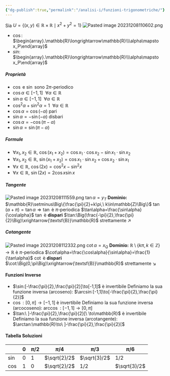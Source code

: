 ```yaml
---
{"dg-publish":true,"permalink":"/analisi-i/funzioni-trigonometriche/"}
---
```


Sia $U=\Big\{(x,y)\in\mathbb{R}\times\mathbb{R}\mid x^2+y^2=1\Big\}$
![Pasted image 20231208110602.png](/img/user/Pasted%20image%2020231208110602.png)
- $\cos$: $\begin{array}.\mathbb{R}\longrightarrow\mathbb{R}\\\alpha\mapsto x_P\end{array}$
- $sin$: $\begin{array}.\mathbb{R}\longrightarrow\mathbb{R}\\\alpha\mapsto x_P\end{array}$

##### Proprietà
- $\cos$ e $\sin$ sono $2\pi\text{-periodico}$
- $\cos\alpha\in[-1,1]\ \ \forall\alpha\in\mathbb{R}$
- $\sin\alpha\in[-1,1]\ \ \forall\alpha\in\mathbb{R}$
- $\cos^2\alpha+\sin^2\alpha=1\ \ \forall\alpha\in\mathbb{R}$
- $\cos\alpha=\cos(-\alpha)$ pari
- $\sin\alpha=-\sin(-\alpha)$ disbari
- $\cos\alpha=-\cos(\pi-\alpha)$
- $\sin\alpha=\sin(\pi-\alpha)$
##### Formule
- $\forall x_1,x_2\in\mathbb{R},\ \cos(x_1+x_2)=\cos x_1\cdot\cos x_2-\sin x_1\cdot\sin x_2$
- $\forall x_1,x_2\in\mathbb{R},\ \sin(x_1+x_2)=\cos x_1\cdot\sin x_2+\cos x_2\cdot\sin x_1$
- $\forall x\in\mathbb{R},\ \cos(2x)=\cos^2x-\sin^2x$
- $\forall x\in\mathbb{R},\ \sin(2x)=2\cos x\sin x$

##### Tangente

![Pasted image 20231208111559.png](/img/user/Pasted%20image%2020231208111559.png)
$\tan\alpha=y_T$
**Dominio:** $\mathbb{R}\setminus\Big\{\frac{\pi}{2}+k\pi,\ k\in\mathbb{Z}\Big\}$
$\tan(\alpha+\pi)=\tan\alpha\Rightarrow\tan$ è $\pi\text{-periodica}$
$\tan\alpha=\frac{\sin\alpha}{\cos\alpha}$
$\tan$ è **dispari**
$\tan:\Big(\frac{-\pi}{2},\frac{\pi}{2}\Big)\xrightarrow{\textsf{B}}\mathbb{R}$ strettamente $\nearrow$
##### Cotangente

![Pasted image 20231208112332.png](/img/user/Pasted%20image%2020231208112332.png)
$\cot\alpha=x_Q$ 
**Dominio:** $\mathbb{R}\setminus\Big\{k\pi,k\in\mathbb{Z}\Big\}\to\mathbb{R}$ è $\pi\text{-periodica}$
$\cot\alpha=\frac{\cos\alpha}{\sin\alpha}=\frac{1}{\tan\alpha}$
$\cot$ è **dispari**
$\cot:\Big(0,\pi\Big)\xrightarrow{\textsf{B}}\mathbb{R}$ strettamente $\searrow$
#### Funzioni Inverse
- $\sin:[-\frac{\pi}{2},\frac{\pi}{2}]\to[-1,1]$ è invertibile
	Definiamo la sua funzione inversa (arcoseno):
	$\arcsin:[-1,1]\to[-\frac{\pi}{2},\frac{\pi}{2}]$
- $\cos: [0,\pi]\to[-1,1]$ è invertibile
	Definiamo la sua funzione inversa (arcocoseno):
	$\arccos:[-1,1]\to[0,\pi]$
- $\tan:\ ]-\frac{\pi}{2},\frac{\pi}{2}[\ \to\mathbb{R}$ è invertibile
	Definiamo la sua funzione inversa (arcotangente):
	$\arctan:\mathbb{R}\to\ ]-\frac{\pi}{2},\frac{\pi}{2}[$ 

#### Tabella Soluzioni

|     | 0 | $\pi/2$ | $\pi/4$ | $\pi/3$ | $\pi/6$|
|-----|---|---|----|-----|----|
|$\sin$|$0$|$1$|$\sqrt{2}/2$|$\sqrt{3}/2$|$1/2$|
|$\cos$|$1$|$0$|$\sqrt{2}/2$|$1/2$|$\sqrt{3}/2$|



